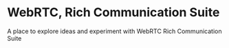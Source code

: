 WebRTC, Rich Communication Suite
===

A place to explore ideas and experiment with WebRTC Rich Communication Suite
